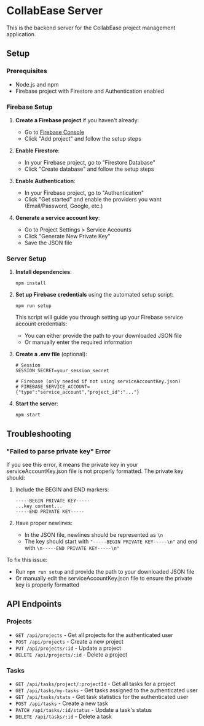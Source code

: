 # CollabEase Server

This is the backend server for the CollabEase project management application.

## Setup

### Prerequisites
- Node.js and npm
- Firebase project with Firestore and Authentication enabled

### Firebase Setup

1. **Create a Firebase project** if you haven't already:
   - Go to [Firebase Console](https://console.firebase.google.com/)
   - Click "Add project" and follow the setup steps

2. **Enable Firestore**:
   - In your Firebase project, go to "Firestore Database"
   - Click "Create database" and follow the setup steps

3. **Enable Authentication**:
   - In your Firebase project, go to "Authentication"
   - Click "Get started" and enable the providers you want (Email/Password, Google, etc.)

4. **Generate a service account key**:
   - Go to Project Settings > Service Accounts
   - Click "Generate New Private Key"
   - Save the JSON file

### Server Setup

1. **Install dependencies**:
   ```
   npm install
   ```

2. **Set up Firebase credentials** using the automated setup script:
   ```
   npm run setup
   ```
   
   This script will guide you through setting up your Firebase service account credentials:
   - You can either provide the path to your downloaded JSON file
   - Or manually enter the required information

3. **Create a .env file** (optional):
   ```
   # Session
   SESSION_SECRET=your_session_secret
   
   # Firebase (only needed if not using serviceAccountKey.json)
   # FIREBASE_SERVICE_ACCOUNT={"type":"service_account","project_id":"..."}
   ```

4. **Start the server**:
   ```
   npm start
   ```

## Troubleshooting

### "Failed to parse private key" Error

If you see this error, it means the private key in your serviceAccountKey.json file is not properly formatted. The private key should:

1. Include the BEGIN and END markers:
   ```
   -----BEGIN PRIVATE KEY-----
   ...key content...
   -----END PRIVATE KEY-----
   ```

2. Have proper newlines:
   - In the JSON file, newlines should be represented as `\n`
   - The key should start with `"-----BEGIN PRIVATE KEY-----\n"` and end with `\n-----END PRIVATE KEY-----\n"`

To fix this issue:
- Run `npm run setup` and provide the path to your downloaded JSON file
- Or manually edit the serviceAccountKey.json file to ensure the private key is properly formatted

## API Endpoints

### Projects
- `GET /api/projects` - Get all projects for the authenticated user
- `POST /api/projects` - Create a new project
- `PUT /api/projects/:id` - Update a project
- `DELETE /api/projects/:id` - Delete a project

### Tasks
- `GET /api/tasks/project/:projectId` - Get all tasks for a project
- `GET /api/tasks/my-tasks` - Get tasks assigned to the authenticated user
- `GET /api/tasks/stats` - Get task statistics for the authenticated user
- `POST /api/tasks` - Create a new task
- `PATCH /api/tasks/:id/status` - Update a task's status
- `DELETE /api/tasks/:id` - Delete a task 